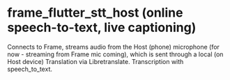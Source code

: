 # frame_flutter_stt_host (online speech-to-text, live captioning)

Connects to Frame, streams audio from the Host (phone) microphone (for now - streaming from Frame mic coming), which is sent through a local (on Host device)
Translation via Libretranslate. Transcription with speech_to_text.

